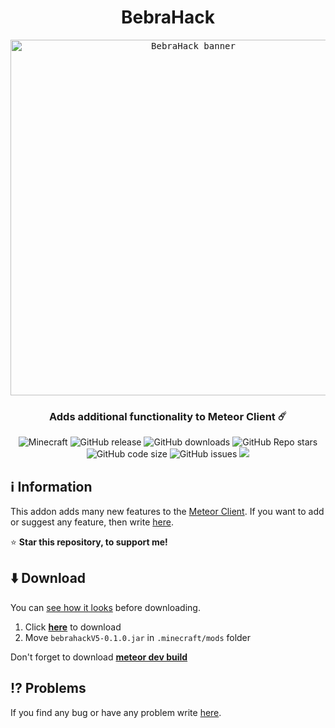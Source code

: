 <div align="center">
  <h1>BebraHack</h1>
  <kbd>
    <img width="569" alt="BebraHack banner" src="https://i.ibb.co/WtVWrXX/image.jpg">
  </kbd>
  <h3>Adds additional functionality to Meteor Client ☄️</h3>
  <img alt="Minecraft" src="https://img.shields.io/badge/Minecraft-1.19.2-ff00ff?logo=hackthebox&logoColor=white&style=flat-square">
  <img alt="GitHub release" src="https://img.shields.io/github/v/release/BebraHack/BebraHackAddon?color=d25eff&include_prereleases&style=flat-square">
  <img alt="GitHub downloads" src="https://img.shields.io/github/downloads/BebraHack/BebraHackAddon/total?color=9e81ff&logo=github&style=flat-square">
  <img alt="GitHub Repo stars" src="https://img.shields.io/github/stars/BebraHack/BebraHackAddon?color=5f99ff&logo=apachespark&logoColor=white&style=flat-square">
  <img alt="GitHub code size" src="https://img.shields.io/github/languages/code-size/BebraHack/BebraHackAddon?color=00aaff&style=flat-square">
  <img alt="GitHub issues" src="https://img.shields.io/github/issues/BebraHack/BebraHackAddon?color=00b7ff&style=flat-square">
<a href="https://discord.gg/QyEzReq4u2"><img src="https://invidget.switchblade.xyz/QyEzReq4u2"></a>
</div>

  

## ℹ️ Information
This addon adds many new features to the [Meteor Client](https://meteorclient.com/). If you want to add or suggest any feature, then write [here](https://github.com/BebraHack/BebraHackAddon/issues/new?assignees=&labels=enhancement&template=feature_request.yml&title=%5BSuggestion%5D+).

⭐ **Star this repository, to support me!**

## ⬇️ Download
You can [see how it looks](https://zgoly.github.io/addonview/generate?user=BebraHack&repo=BebraHackAddon&path=src/main/java/com/example/addon/modules) before downloading.

1. Click **[here](https://github.com/BebraHack/BebraHackAddon/releases/latest/download/bebrahackV5-0.1.0.jar)** to download
2. Move `bebrahackV5-0.1.0.jar` in `.minecraft/mods` folder

Don't forget to download **[meteor dev build](https://meteorclient.com/download?devBuild=latest)**

## ⁉️ Problems
If you find any bug or have any problem write [here](https://github.com/BebraHack/BebraHackAddon/issues/new?assignees=&labels=bug&template=bug.yml&title=%5BBug%5D+).


